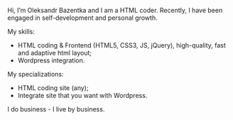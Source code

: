 Hi, I’m Oleksandr Bazentka and I am a HTML coder.
Recently, I have been engaged in self-development and personal growth.

My skills:
- HTML coding & Frontend (HTML5, CSS3, JS, jQuery),
high-quality, fast and adaptive html layout;
- Wordpress integration.

My specializations:
- HTML coding site (any);
- Integrate site that you want with Wordpress.

I do business - I live by business.

<!---
oleksandrbazentka/oleksandrbazentka is a ✨ special ✨ repository because its `README.md` (this file) appears on your GitHub profile.
You can click the Preview link to take a look at your changes.
--->
